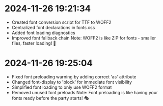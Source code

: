 
# 2024-11-26 19:21:34
- Created font conversion script for TTF to WOFF2
- Centralized font declarations in fonts.css
- Added font loading diagnostics
- Improved font fallback chain
Note: WOFF2 is like ZIP for fonts - smaller files, faster loading! 🚀


# 2024-11-26 19:25:04
- Fixed font preloading warning by adding correct 'as' attribute
- Changed font-display to 'block' for immediate font visibility
- Simplified font loading to only use WOFF2 format
- Removed unused font preloads
Note: Font preloading is like having your fonts ready before the party starts! 🎭

